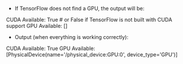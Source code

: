 - If TensorFlow does not find a GPU, the output will be:

CUDA Available: True  # or False if TensorFlow is not built with CUDA support
GPU Available: []

- Output (when everything is working correctly):

CUDA Available: True
GPU Available: [PhysicalDevice(name='/physical_device:GPU:0', device_type='GPU')]

